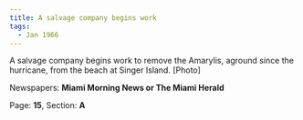 ```yaml
---  
title: A salvage company begins work  
tags:  
  - Jan 1966  
---  
```

  
A salvage company begins work to remove the Amarylis, aground since the hurricane, from the beach at Singer Island. [Photo]  
  
Newspapers: **Miami Morning News or The Miami Herald**  
  
Page: **15**, Section: **A** 
